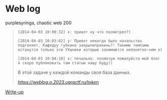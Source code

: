 # Web log

purplesyringa, chaotic web 200

> ```
> [2014-04-03 10:00:32] x: привет ну что посмотрел?)
> 
> [2014-04-03 10:03:02] y: Привет некогда было начальство подгоняет. Кафедру губкина закрылиприкинь?! Такими темпами останутся только эти УУшники которые занимаются непонятно-чем x)
> 
> [2014-04-03 10:04:10] x: печально. посмотри пожалуйста мой блог я скоро публиковать там статью нашу буду))
> ```
> 
> В этой задаче у каждой команды своя база данных.
>
> *https://weblog.o.2023.ugractf.ru/token*

[Write-up](WRITEUP.md)
